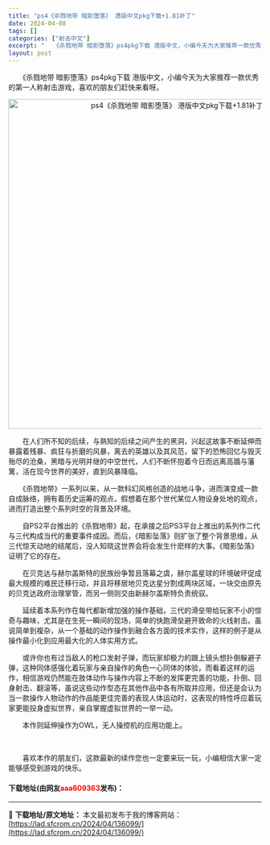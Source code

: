 ```yaml
---
title: "ps4《杀戮地带 暗影堕落》 港版中文pkg下载+1.81补丁"
date: 2024-04-08
tags: []
categories: ["射击中文"]
excerpt: "　　《杀戮地带 暗影堕落》ps4pkg下载 港版中文，小编今天为大家推荐一款优秀的第一人称射击游戏，喜欢的朋友们赶快来看呀。 　　在人们所不知的后续，与熟知的后续之间产生的黑洞，兴起这故事不断延伸而暴露着残暴、疯狂与折磨的风暴，离去的英雄以及其风范，留下的恐怖回忆与毁灭殆尽的沧桑，黑暗与光明并继的中&hellip;"
layout: post
---
```


 <p>　　《杀戮地带 暗影堕落》ps4pkg下载 港版中文，小编今天为大家推荐一款优秀的第一人称射击游戏，喜欢的朋友们赶快来看呀。</p> <p align="center"><img border="0" src="https://lad.sfcrom.cn/wp-content/uploads/2024/04/20240408_66135efd87e0e.webp" width="655" alt="ps4《杀戮地带 暗影堕落》 港版中文pkg下载+1.81补丁" /></p> <p>　　在人们所不知的后续，与熟知的后续之间产生的黑洞，兴起这故事不断延伸而暴露着残暴、疯狂与折磨的风暴，离去的英雄以及其风范，留下的恐怖回忆与毁灭殆尽的沧桑，黑暗与光明并继的中空世代，人们不断怀抱着今日而远离高牆与藩篱，活在现今世界的美好，直到风暴降临。</p> <p>　　《杀戮地带》一系列以来，从一款科幻风格创造的战地斗争，进而演变成一款自成脉络，拥有着历史运筹的观点，假想着在那个世代某位人物设身处地的观点，进而打造出整个系列时空的背景及环境。</p> <p>　　自PS2平台推出的《杀戮地带》起，在承接之后PS3平台上推出的系列作二代与三代构成当代的重要事件成因。而后，《暗影坠落》则扩张了整个背景思维，从三代惊天动地的结尾后，没人知晓这世界会将会发生什麽样的大事。《暗影坠落》证明了它的存在。</p> <p>　　在贝克达与赫尔盖斯特的民族纷争暂且落幕之虞，赫尔盖星球的环境破坏促成最大规模的难民迁移行动，并且将移居地贝克达星分割成两块区域，一块交由原先的贝克达政府治理掌管，而另一侧则交由新赫尔盖斯特负责统驭。</p> <p>　　延续着本系列作在每代都新增加强的操作基础，三代的滑垒带给玩家不小的惊奇与趣味，尤其是在生死一瞬间的现场，简单的快跑滑垒避开致命的火线射击。虽说简单到複杂，从一个基础的动作操作到融合各方面的技术实作，这样的例子是从操作最小化到应用最大化的人体实用方式。</p> <p>　　或许你也有过当敌人的枪口发射子弹，而玩家却极力的跟上镜头想扑倒躲避子弹，这种同体感强化着玩家与亲自操作的角色一心同体的体验，而看着这样的运作，相信游戏仍然能在肢体动作与操作内容上不断的发挥更完善的功能，扑倒、回身射击、翻滚等，虽说这些动作型态在其他作品中各有所取并应用，但还是会认为当一款操作人物动作的作品能更佳完善的表现人体运动时，这表现的特性呼应着玩家更能投身虚拟世界，亲自掌握虚拟世界的一举一动。</p> <p>　　本作则延伸操作为OWL，无人操控机的应用功能上。</p> <p>&nbsp;</p> <p>　　喜欢本作的朋友们，这款最新的续作您也一定要来玩一玩，小编相信大家一定能够感受到游戏的快乐。</p> <p><h4>下载地址(由网友<font color="red">aaa609363</font>发布)：</h4></p> 

---
📖 **下载地址/原文地址：** 本文最初发布于我的博客网站：[https://lad.sfcrom.cn/2024/04/136099/](https://lad.sfcrom.cn/2024/04/136099/)
